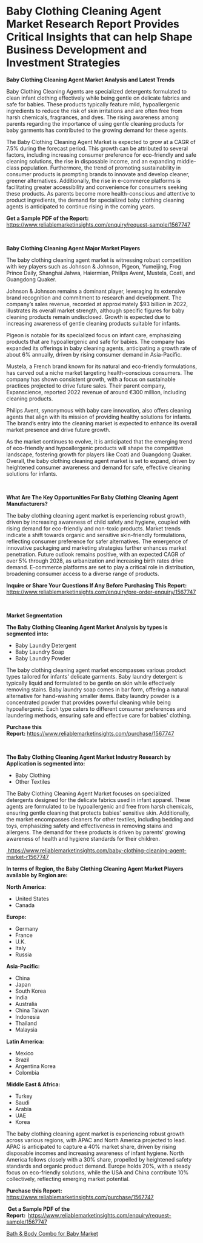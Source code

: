 <p><h1>Baby Clothing Cleaning Agent Market Research Report Provides Critical Insights that can help Shape Business Development and Investment Strategies</h1></p><p><strong>Baby Clothing Cleaning Agent Market Analysis and Latest Trends</strong></p>
<p><p>Baby Clothing Cleaning Agents are specialized detergents formulated to clean infant clothing effectively while being gentle on delicate fabrics and safe for babies. These products typically feature mild, hypoallergenic ingredients to reduce the risk of skin irritations and are often free from harsh chemicals, fragrances, and dyes. The rising awareness among parents regarding the importance of using gentle cleaning products for baby garments has contributed to the growing demand for these agents.</p><p>The Baby Clothing Cleaning Agent Market is expected to grow at a CAGR of 7.5% during the forecast period. This growth can be attributed to several factors, including increasing consumer preference for eco-friendly and safe cleaning solutions, the rise in disposable income, and an expanding middle-class population. Furthermore, the trend of promoting sustainability in consumer products is prompting brands to innovate and develop cleaner, greener alternatives. Additionally, the rise in e-commerce platforms is facilitating greater accessibility and convenience for consumers seeking these products. As parents become more health-conscious and attentive to product ingredients, the demand for specialized baby clothing cleaning agents is anticipated to continue rising in the coming years.</p></p>
<p><strong>Get a Sample PDF of the Report:&nbsp;</strong> <a href="https://www.reliablemarketinsights.com/enquiry/request-sample/1567747?utm_campaign=2207&utm_medium=2&utm_source=Github&utm_content=ia&utm_term=23032025&utm_id=baby-clothing-cleaning-agent">https://www.reliablemarketinsights.com/enquiry/request-sample/1567747</a></p>
<p>&nbsp;</p>
<p><strong>Baby Clothing Cleaning Agent Major Market Players</strong></p>
<p><p>The baby clothing cleaning agent market is witnessing robust competition with key players such as Johnson & Johnson, Pigeon, Yumeijing, Frog Prince Daily, Shanghai Jahwa, Haiermian, Philips Avent, Mustela, Coati, and Guangdong Quaker. </p><p>Johnson & Johnson remains a dominant player, leveraging its extensive brand recognition and commitment to research and development. The company’s sales revenue, recorded at approximately $93 billion in 2022, illustrates its overall market strength, although specific figures for baby cleaning products remain undisclosed. Growth is expected due to increasing awareness of gentle cleaning products suitable for infants.</p><p>Pigeon is notable for its specialized focus on infant care, emphasizing products that are hypoallergenic and safe for babies. The company has expanded its offerings in baby cleaning agents, anticipating a growth rate of about 6% annually, driven by rising consumer demand in Asia-Pacific.</p><p>Mustela, a French brand known for its natural and eco-friendly formulations, has carved out a niche market targeting health-conscious consumers. The company has shown consistent growth, with a focus on sustainable practices projected to drive future sales. Their parent company, Expanscience, reported 2022 revenue of around €300 million, including cleaning products.</p><p>Philips Avent, synonymous with baby care innovation, also offers cleaning agents that align with its mission of providing healthy solutions for infants. The brand’s entry into the cleaning market is expected to enhance its overall market presence and drive future growth.</p><p>As the market continues to evolve, it is anticipated that the emerging trend of eco-friendly and hypoallergenic products will shape the competitive landscape, fostering growth for players like Coati and Guangdong Quaker. Overall, the baby clothing cleaning agent market is set to expand, driven by heightened consumer awareness and demand for safe, effective cleaning solutions for infants.</p></p>
<p>&nbsp;</p>
<p><strong>What Are The Key Opportunities For Baby Clothing Cleaning Agent Manufacturers?</strong></p>
<p><p>The baby clothing cleaning agent market is experiencing robust growth, driven by increasing awareness of child safety and hygiene, coupled with rising demand for eco-friendly and non-toxic products. Market trends indicate a shift towards organic and sensitive skin-friendly formulations, reflecting consumer preference for safer alternatives. The emergence of innovative packaging and marketing strategies further enhances market penetration. Future outlook remains positive, with an expected CAGR of over 5% through 2028, as urbanization and increasing birth rates drive demand. E-commerce platforms are set to play a critical role in distribution, broadening consumer access to a diverse range of products.</p></p>
<p><strong>Inquire or Share Your Questions If Any Before Purchasing This Report:</strong> <a href="https://www.reliablemarketinsights.com/enquiry/pre-order-enquiry/1567747?utm_campaign=2207&utm_medium=2&utm_source=Github&utm_content=ia&utm_term=23032025&utm_id=baby-clothing-cleaning-agent">https://www.reliablemarketinsights.com/enquiry/pre-order-enquiry/1567747</a></p>
<p>&nbsp;</p>
<p><strong>Market Segmentation</strong></p>
<p><strong>The Baby Clothing Cleaning Agent Market Analysis by types is segmented into:</strong></p>
<p><ul><li>Baby Laundry Detergent</li><li>Baby Laundry Soap</li><li>Baby Laundry Powder</li></ul></p>
<p><p>The baby clothing cleaning agent market encompasses various product types tailored for infants' delicate garments. Baby laundry detergent is typically liquid and formulated to be gentle on skin while effectively removing stains. Baby laundry soap comes in bar form, offering a natural alternative for hand-washing smaller items. Baby laundry powder is a concentrated powder that provides powerful cleaning while being hypoallergenic. Each type caters to different consumer preferences and laundering methods, ensuring safe and effective care for babies' clothing.</p></p>
<p><strong>Purchase this Report:&nbsp;</strong><a href="https://www.reliablemarketinsights.com/purchase/1567747?utm_campaign=2207&utm_medium=2&utm_source=Github&utm_content=ia&utm_term=23032025&utm_id=baby-clothing-cleaning-agent">https://www.reliablemarketinsights.com/purchase/1567747</a></p>
<p>&nbsp;</p>
<p><strong>The Baby Clothing Cleaning Agent Market Industry Research by Application is segmented into:</strong></p>
<p><ul><li>Baby Clothing</li><li>Other Textiles</li></ul></p>
<p><p>The Baby Clothing Cleaning Agent Market focuses on specialized detergents designed for the delicate fabrics used in infant apparel. These agents are formulated to be hypoallergenic and free from harsh chemicals, ensuring gentle cleaning that protects babies' sensitive skin. Additionally, the market encompasses cleaners for other textiles, including bedding and toys, emphasizing safety and effectiveness in removing stains and allergens. The demand for these products is driven by parents' growing awareness of health and hygiene standards for their children.</p></p>
<p><a href="https://www.reliablemarketinsights.com/baby-clothing-cleaning-agent-market-r1567747?utm_campaign=2207&utm_medium=2&utm_source=Github&utm_content=ia&utm_term=23032025&utm_id=baby-clothing-cleaning-agent">&nbsp;https://www.reliablemarketinsights.com/baby-clothing-cleaning-agent-market-r1567747</a></p>
<p><strong>In terms of Region, the Baby Clothing Cleaning Agent Market Players available by Region are:</strong></p>
<p>
    <p> <strong> North America: </strong>
        <ul>
            <li>United States</li>
            <li>Canada</li>
        </ul>
        </p> 
    <p> <strong> Europe: </strong>
        <ul>
            <li>Germany</li>
            <li>France</li>
            <li>U.K.</li>
            <li>Italy</li>
            <li>Russia</li>
        </ul>
        </p> 
    <p> <strong> Asia-Pacific: </strong>
        <ul>
            <li>China</li>
            <li>Japan</li>
            <li>South Korea</li>
            <li>India</li>
            <li>Australia</li>
            <li>China Taiwan</li>
            <li>Indonesia</li>
            <li>Thailand</li>
            <li>Malaysia</li>
        </ul>
        </p> 
    <p> <strong> Latin America: </strong>
        <ul>
            <li>Mexico</li>
            <li>Brazil</li>
            <li>Argentina Korea</li>
            <li>Colombia</li>
        </ul>
        </p> 
    <p> <strong> Middle East & Africa: </strong>
        <ul>
            <li>Turkey</li>
            <li>Saudi</li>
            <li>Arabia</li>
            <li>UAE</li>
            <li>Korea</li>
        </ul>
    </p>
    </p>
<p><p>The baby clothing cleaning agent market is experiencing robust growth across various regions, with APAC and North America projected to lead. APAC is anticipated to capture a 40% market share, driven by rising disposable incomes and increasing awareness of infant hygiene. North America follows closely with a 30% share, propelled by heightened safety standards and organic product demand. Europe holds 20%, with a steady focus on eco-friendly solutions, while the USA and China contribute 10% collectively, reflecting emerging market potential.</p></p>
<p><strong>Purchase this Report: </strong><a href="https://www.reliablemarketinsights.com/purchase/1567747?utm_campaign=2207&utm_medium=2&utm_source=Github&utm_content=ia&utm_term=23032025&utm_id=baby-clothing-cleaning-agent">https://www.reliablemarketinsights.com/purchase/1567747</a></p>
<p>&nbsp;<strong>Get a Sample PDF of the Report:&nbsp;&nbsp;</strong><a href="https://www.reliablemarketinsights.com/enquiry/request-sample/1567747?utm_campaign=2207&utm_medium=2&utm_source=Github&utm_content=ia&utm_term=23032025&utm_id=baby-clothing-cleaning-agent">https://www.reliablemarketinsights.com/enquiry/request-sample/1567747</a></p>
<p><strong></strong></p>
<p><p><a href="https://github.com/petbigbeepjn/Market-Research-Report-List-2/blob/main/bath-body-combo-for-baby-market.md?utm_campaign=2207&utm_medium=2&utm_source=Github&utm_content=ia&utm_term=23032025&utm_id=baby-clothing-cleaning-agent">Bath & Body Combo for Baby Market</a></p></p>